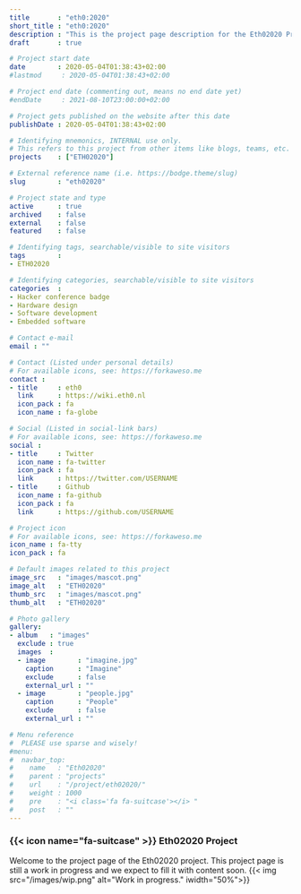 ```yaml
---
title       : "eth0:2020"
short_title : "eth0:2020"
description : "This is the project page description for the Eth02020 Project."
draft       : true

# Project start date
date        : 2020-05-04T01:38:43+02:00
#lastmod     : 2020-05-04T01:38:43+02:00

# Project end date (commenting out, means no end date yet)
#endDate     : 2021-08-10T23:00:00+02:00

# Project gets published on the website after this date
publishDate : 2020-05-04T01:38:43+02:00

# Identifying mnemonics, INTERNAL use only.
# This refers to this project from other items like blogs, teams, etc.
projects    : ["ETH02020"]

# External reference name (i.e. https://bodge.theme/slug)
slug        : "eth02020"

# Project state and type
active      : true
archived    : false
external    : false
featured    : false

# Identifying tags, searchable/visible to site visitors
tags        :
- ETH02020

# Identifying categories, searchable/visible to site visitors
categories  :
- Hacker conference badge
- Hardware design
- Software development
- Embedded software

# Contact e-mail
email : ""

# Contact (Listed under personal details)
# For available icons, see: https://forkaweso.me
contact :
- title     : eth0
  link      : https://wiki.eth0.nl
  icon_pack : fa
  icon_name : fa-globe

# Social (Listed in social-link bars)
# For available icons, see: https://forkaweso.me
social :
- title     : Twitter
  icon_name : fa-twitter
  icon_pack : fa
  link      : https://twitter.com/USERNAME
- title     : Github
  icon_name : fa-github
  icon_pack : fa
  link      : https://github.com/USERNAME

# Project icon
# For available icons, see: https://forkaweso.me
icon_name : fa-tty
icon_pack : fa

# Default images related to this project
image_src   : "images/mascot.png"
image_alt   : "ETH02020"
thumb_src   : "images/mascot.png"
thumb_alt   : "ETH02020"

# Photo gallery
gallery:
- album   : "images"
  exclude : true
  images  :
  - image        : "imagine.jpg"
    caption      : "Imagine"
    exclude      : false
    external_url : ""
  - image        : "people.jpg"
    caption      : "People"
    exclude      : false
    external_url : ""

# Menu reference
#  PLEASE use sparse and wisely!
#menu:
#  navbar_top:
#    name   : "Eth02020"
#    parent : "projects"
#    url    : "/project/eth02020/"
#    weight : 1000
#    pre    : "<i class='fa fa-suitcase'></i> "
#    post   : ""
---
```


### {{< icon name="fa-suitcase" >}} Eth02020 Project

Welcome to the project page of the Eth02020 project. This project page is still a work in progress and we expect to fill it with content soon.
{{< img src="/images/wip.png" alt="Work in progress." iwidth="50%">}}
